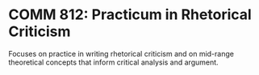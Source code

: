 # COMM 812: Practicum in Rhetorical Criticism

Focuses on practice in writing rhetorical criticism and on mid-range theoretical concepts that inform critical analysis and argument.